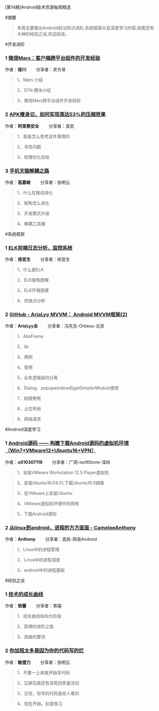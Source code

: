 [第14期]Android技术资源每周精选

#摘要
>本周主要推出Android前沿知识进阶,系统框架以及深度学习内容,结尾还有大神的经验之谈,欢迎阅读。

#开发进阶

### 1 [微信Mars：客户端跨平台组件的开发经验](http://mp.weixin.qq.com/s?__biz=MzA3ODg4MDk0Ng==&mid=2651112894&idx=1&sn=c00a951f7f7ecf961faa2ddca514fec8&chksm=844c6c63b33be5751535079d558e93b87583807c2150bb9d55c7aa453f0ab4d3f95036e35d56&mpshare=1&scene=1&srcid=11278MiMC9FBTM1n6C7kTgtS#rd)

作者：**徐川** &emsp;&emsp;分享者：井方哥

>1、Mars 介绍

>2、STN 模块介绍

>3、微信Mars跨平台组件开发经验

### 2 [APK瘦身记，如何实现高达53%的压缩效果](https://zhuanlan.zhihu.com/p/23882195?from=groupmessage)

作者：**阿里聚安全** &emsp;&emsp;分享者：袁凯

>1、我是怎么思考这件事情的

>2、寻找问题

>3、梳理优化目标

### 3 [手机天猫解耦之路](http://mp.weixin.qq.com/s?__biz=MzA3ODg4MDk0Ng==&mid=2651112904&idx=1&sn=1a8a830b871750c3467a20bba9408793&chksm=844c6c15b33be503e21379779fdb7826088bcb90b0e77f7be43273d6e24dfd9aa7e5162d03d7&mpshare=1&scene=1&srcid=1129NTfeUUYPIvYvtbJF4h7q#rd)

作者：**高嘉峻** &emsp;&emsp;分享者：张明云

>1、什么在推动进化

>2、架构怎么进化

>3、开发模式升级

>4、解耦工具箱

#系统框架

### 1 [ELK前端日志分析、监控系统](http://mp.weixin.qq.com/s?__biz=MzAxNzMxNzk5OQ==&mid=2649484932&idx=1&sn=1039b7bf1c31fce35e9766352742f5b6&chksm=83f82784b48fae92420cca4db89ca37a0785727089ce327641f7aab81a9ac8fa8b50147616dd&mpshare=1&scene=1&srcid=1128hx9Hckvk69HqopM2RE1a#rd)

作者：**徐宜生** &emsp;&emsp;分享者：徐宜生

>1、什么是ELK

>2、ELK架构图解

>3、ELK环境搭建

>4、优缺点分析

### 2 [GitHub - AriaLyy MVVM： Android MVVM框架(2)](https://github.com/AriaLyy/MVVM?from=groupmessage&isappinstalled=0)

作者：**AriaLyy全** &emsp;&emsp;分享者：冯先生-Orbeus-北京

>1、AbsFrame

>2、lib

>3、用例

>4、使用

>5、业务逻辑层的分离

>6、Dialog、popupwindow的getSimplerModule使用

>7、权限使用

>8、占位布局

>9、网络请求

#Android深度学习

### 1 [Android源码 —— 构建下载Android源码的虚拟机环境（Win7+VMware12+Ubuntu16+VPN）](http://m.blog.csdn.net/article/details?id=53350074&from=groupmessage&isappinstalled=0)

作者：**u010307119** &emsp;&emsp;分享者：广洞-isoftStone-深圳

>1、安装VMware Workstation 12.5 Player虚拟机

>2、安装Ubuntu16.04.01,下载Ubuntu16.0镜像
      
>3、在VMware上安装Ubuntu

>4、VMware虚拟机环境中的网络

>5、下载Android源码

### 2 [从linux到android，进程的方方面面 - CameloeAnthony](http://www.jianshu.com/p/d80d5d0f7dbe?utm_campaign=hugo&utm_medium=reader_share&utm_content=note&utm_source=weixin-friends&from=groupmessage&isappinstalled=0)

作者：**Anthony** &emsp;&emsp;分享者：袁凯-网易Android

>1、Linux中的进程管理

>2、Linux中的进程调度

>3、android中的进程基础

#经验之谈

### 1 [技术的成长曲线](http://mp.weixin.qq.com/s?__biz=MzA4NTg1MjM0Mg==&mid=2657261460&idx=1&sn=9c4decdffe54e0705ee0b468bebd59f8&chksm=84479e4db330175b0f9ed87040768ed20e929fad6097b8a16b5fb431ea33c9cf5b51e9cf8234&mpshare=1&scene=1&srcid=1128iHmyxKfl8Wf2Zg3uOoNj#rd)

作者：**铁蕾** &emsp;&emsp;分享者：育禧

>1、成长曲线和四大阶段

>2、郭靖的进阶之路

>3、突破的要领

### 2 [你加班太多是因为你的代码写的烂](http://www.jianshu.com/p/61163bc6f772?from=groupmessage)

作者：**敏捷力** &emsp;&emsp;分享者：张明云

>1、不要一上来就开始写代码

>2、忘掉后面还有该死的质量活动

>3、记住，你写的代码是给人看的

>4、现在开始，刻意练习